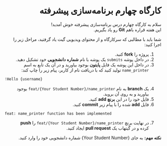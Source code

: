 <div dir="rtl" align="right">

# کارگاه چهارم برنامه‌سازی پیشرفته

سلام به کارگاه چهارم درس برنامه‌سازی پیشرفته خوش آمدید!  
این هفته قراره باهم **Git** رو یاد بگیریم.

شما باید با مطالبی که سرکارگاه و از محتوای ویدیویی گیت یاد گرفتید، مراحل زیر را اجرا کنید:

1. پروژه را **fork** کنید.  
2. در داخل پوشه `submits` یک پوشه با نام **شماره دانشجویی** خود تشکیل دهید.  
3. در داخل این پوشه یک فایل **پایتون** بوجود بیاورید و در آن یک تابع به اسم `name_printer`  تولید کنید که با دریافت نام از کاربر، پیام زیر را چاپ کند:

<div align="left">

   ```python
   Hello {username}!
   ```
</div>  

4. یک **branch** به نام `feat/{Your Student Number}/name_printer` بوجود بیاورید و به روی آن بروید.  
5. فایل خود را در این **برنچ add** کنید.  
6. فایل **add** شده را با پیام زیر  **commit** کنید.  

<div align="left">

   ```
   feat: name_printer function has been implemented
   ```

</div> 
  
7. در نهایت برنچ `feat/{Your Student Number}/name_printer` را **push** کرده و در گیتهاب یک **pull request** ایجاد کنید.  

**نکته مهم:** به جای {Your Student Number} شماره دانشجویی خود را وارد کنید.


</div>
